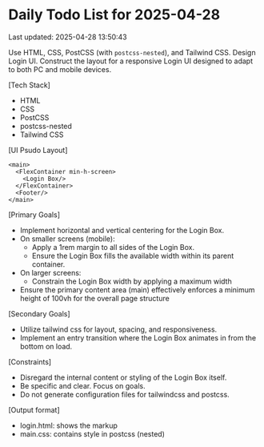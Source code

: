 # Daily Todo List for 2025-04-28
Last updated: 2025-04-28 13:50:43

Use HTML, CSS, PostCSS (with `postcss-nested`), and Tailwind CSS. Design Login UI. Construct the layout for a responsive Login UI designed to adapt to both PC and mobile devices.

[Tech Stack]
- HTML
- CSS
- PostCSS
- postcss-nested
- Tailwind CSS

[UI Psudo Layout]
```layout
<main>
  <FlexContainer min-h-screen>
    <Login Box/>
  </FlexContainer>
  <Footer/>
</main>
```

[Primary Goals]
- Implement horizontal and vertical centering for the Login Box.
- On smaller screens (mobile):
  - Apply a 1rem margin to all sides of the Login Box.
  - Ensure the Login Box fills the available width within its parent container.
- On larger screens:
  - Constrain the Login Box width by applying a maximum width
- Ensure the primary content area (main) effectively enforces a minimum height of 100vh for the overall page structure

[Secondary Goals]
- Utilize tailwind css for layout, spacing, and responsiveness.
- Implement an entry transition where the Login Box animates in from the bottom on load.

[Constraints]
- Disregard the internal content or styling of the Login Box itself.
- Be specific and clear. Focus on goals.
- Do not generate configuration files for tailwindcss and postcss.

[Output format]
- login.html: shows the markup
- main.css: contains style in postcss (nested)
